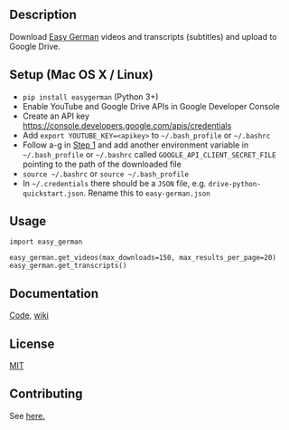 ## Description

Download [Easy German](http://easygerman.org/) videos and transcripts (subtitles) and upload to Google Drive.

## Setup (Mac OS X / Linux)

- `pip install easygerman` (Python 3+)
- Enable YouTube and Google Drive APIs in Google Developer Console
- Create an API key https://console.developers.google.com/apis/credentials
- Add `export YOUTUBE_KEY=<apikey>` to `~/.bash_profile` or `~/.bashrc`
- Follow a-g in [Step 1](https://developers.google.com/drive/v3/web/quickstart/python) and add another environment variable in `~/.bash_profile` or `~/.bashrc` called `GOOGLE_API_CLIENT_SECRET_FILE` pointing to the path of the downloaded file
- `source ~/.bashrc` or `source ~/.bash_profile`
- In `~/.credentials` there should be a `JSON` file, e.g. `drive-python-quickstart.json`. Rename this to `easy-german.json`

## Usage
```
import easy_german

easy_german.get_videos(max_downloads=150, max_results_per_page=20)
easy_german.get_transcripts()
```

## Documentation

[Code,](https://readthedocs.org/) [wiki](https://family-guy.github.io/easy-german-wiki/)

## License

[MIT](http://opensource.org/licenses/MIT)

## Contributing

See [here.](https://gist.github.com/Chaser324/ce0505fbed06b947d962#accepting-and-merging-a-pull-request)